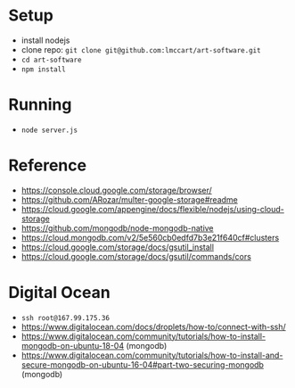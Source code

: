 # Setup
* install nodejs
* clone repo: `git clone git@github.com:lmccart/art-software.git`
* `cd art-software`
* `npm install`


# Running
* `node server.js`

# Reference
* https://console.cloud.google.com/storage/browser/
* https://github.com/ARozar/multer-google-storage#readme
* https://cloud.google.com/appengine/docs/flexible/nodejs/using-cloud-storage
* https://github.com/mongodb/node-mongodb-native
* https://cloud.mongodb.com/v2/5e560cb0edfd7b3e21f640cf#clusters
* https://cloud.google.com/storage/docs/gsutil_install
* https://cloud.google.com/storage/docs/gsutil/commands/cors


# Digital Ocean
* `ssh root@167.99.175.36`
* https://www.digitalocean.com/docs/droplets/how-to/connect-with-ssh/
* https://www.digitalocean.com/community/tutorials/how-to-install-mongodb-on-ubuntu-18-04 (mongodb)
* https://www.digitalocean.com/community/tutorials/how-to-install-and-secure-mongodb-on-ubuntu-16-04#part-two-securing-mongodb (mongodb)